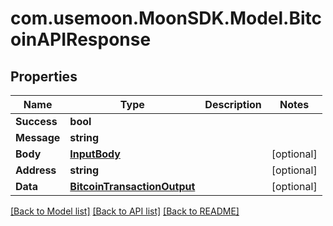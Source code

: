 # com.usemoon.MoonSDK.Model.BitcoinAPIResponse

## Properties

| Name        | Type                                                        | Description | Notes       |
| ----------- | ----------------------------------------------------------- | ----------- | ----------- |
| **Success** | **bool**                                                    |             |             |
| **Message** | **string**                                                  |             |             |
| **Body**    | [**InputBody**](InputBody.md)                               |             | \[optional] |
| **Address** | **string**                                                  |             | \[optional] |
| **Data**    | [**BitcoinTransactionOutput**](BitcoinTransactionOutput.md) |             | \[optional] |

[\[Back to Model list\]](./#documentation-for-models) [\[Back to API list\]](./#documentation-for-api-endpoints) [\[Back to README\]](./)
